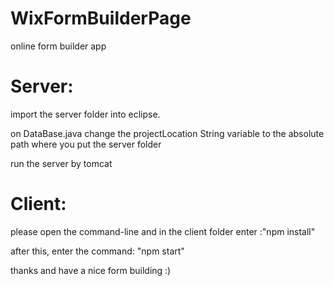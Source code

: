 # WixFormBuilderPage
online form builder app

# Server:

import the server folder into eclipse.

on DataBase.java change the projectLocation String variable to the absolute path where you put the server folder

run the server by tomcat

# Client:

please open the command-line and in the client folder enter :"npm install"

after this, enter the command: "npm start"


thanks and have a nice form building :)
